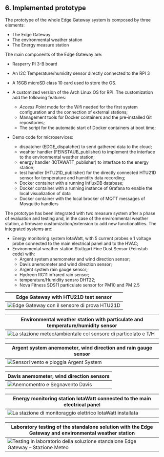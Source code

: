 ## 6. Implemented prototype

The prototype of the whole Edge Gateway system is composed by three elements:

* The Edge Gateway
* The environmental weather station
* The Energy measure station

The main components of the Edge Gateway are:

* Rasperry PI 3-B board
* An I2C Temperature/humidity sensor directly connected to the RPI 3
* A 16GB microSD class 10 card used to store the OS.
* A customized version of the Arch Linux OS for RPI. The customization add the following features:
	* *Access Point* mode for the Wifi needed for the first system configuration and the connection of external stations;
	* Management tools for Docker containers and the pre-installed Git repositories;
	* The script for the automatic start of Docker containers at boot time;

* Demo code for microservices:
	* dispatcher (EDGE_dispatcher) to send gathered data to the cloud;
	* weahter handler (FEINSTAUB_publisher) to implement the interface to the environmental weather station;
	* energy handler (IOTAWATT_publisher) to interface to the energy station;
	* test handler (HTU21D_publisher) for the directly connected HTU21D sensor for temperature and humidity data recording;
	* Docker container with a running InfluxDB database;
	* Docker container with a running instance of Grafana to enable the local visualization of data
	* Docker container with the local brocker of MQTT messages of Mosquitto handlers
	
The prototype has been integrated with two measure system after a phase of evaluation and testing and, in the case of the environmental weather station, a firmware customization/extension to add new functionalities.
The integrated systems are: 

* Energy monitoring system IotaWatt, with 5 current probes e 1 voltage probe connected to the main electrical panel and to the HVAC;
* Environmental weather station Stuttgart Fine Dust Sensor (Feinstub code) with:
	* Argent system anemometer and wind direction sensor;
	* Davis anemometer and wind direction sensor;
	* Argent system rain gauge sensor;
	* Hydreon RG11 infrared rain sensor;
	* temperature/Humidity sensro DHT22;
	* Nova Fitness SDS11 particulate sensor for PM10 and PM 2.5
	
Edge Gateway with  HTU21D test sensor                            | 
--------------------------------------------------------------------- | 
![Edge Gateway con il sensore di prova HTU21D](../../img/edge-htu21d.jpg) |

Environmental weather station with particulate and temperature/humidity sensor                                     |
------------------------------------------------------------------------------------------------- |
![La stazione meteo/ambientale col sensore di particolato e T/H](../../img/outdoor-meteo-station.jpg) |

Argent system anemometer, wind direction and rain gauge sensor                           |
------------------------------------------------------------------ |
![Sensori vento e pioggia Argent System](../../img/argent-system.jpg) |

Davis anemometer, wind direction sensors                   |
--------------------------------------------------- |
![Anemomentro e Segnavento Davis](../../img/davis.jpg)  |

Energy monitoring station IotaWatt  connected to the main electrical panel                        |
-------------------------------------------------------------------------------------- |
![La stazione di monitoraggio elettrico IotaWatt installata](../../img/iotawatt-panel.jpg) |

Laboratory testing of the standalone solution with the Edge Gateway and environmental weather station                              |
------------------------------------------------------------------------------------------------------------ |
![Testing in laboratorio della soluzione standalone Edge Gateway – Stazione Meteo](../../img/edge-meteo-lab.jpg) |
